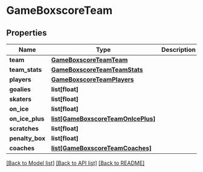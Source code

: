 # GameBoxscoreTeam

## Properties
Name | Type | Description | Notes
------------ | ------------- | ------------- | -------------
**team** | [**GameBoxscoreTeamTeam**](GameBoxscoreTeamTeam.md) |  | [optional] 
**team_stats** | [**GameBoxscoreTeamTeamStats**](GameBoxscoreTeamTeamStats.md) |  | [optional] 
**players** | [**GameBoxscoreTeamPlayers**](GameBoxscoreTeamPlayers.md) |  | [optional] 
**goalies** | **list[float]** |  | [optional] 
**skaters** | **list[float]** |  | [optional] 
**on_ice** | **list[float]** |  | [optional] 
**on_ice_plus** | [**list[GameBoxscoreTeamOnIcePlus]**](GameBoxscoreTeamOnIcePlus.md) |  | [optional] 
**scratches** | **list[float]** |  | [optional] 
**penalty_box** | **list[float]** |  | [optional] 
**coaches** | [**list[GameBoxscoreTeamCoaches]**](GameBoxscoreTeamCoaches.md) |  | [optional] 

[[Back to Model list]](../README.md#documentation-for-models) [[Back to API list]](../README.md#documentation-for-api-endpoints) [[Back to README]](../README.md)


